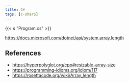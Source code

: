 ```yaml
---
title: C#
tags: [c-sharp]
---
```


{{< s "Program.cs" >}}

<https://docs.microsoft.com/dotnet/api/system.array.length>

## References

- <https://hyperpolyglot.org/cpp#resizable-array-size>
- <https://programming-idioms.org/idiom/117>
- <https://rosettacode.org/wiki/Array_length>
